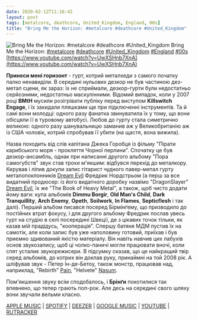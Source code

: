 ```yaml
---
date: 2020-02-12T11:16:42
layout: post
tags: [metalcore, deathcore, United_Kingdom, England, 00s]
title: "Bring Me the Horizon: #metalcore #deathcore #United_Kingdom"
---
```

![Bring Me the Horizon: #metalcore #deathcore #United_Kingdom](https://i.ytimg.com/vi/UwXSHnb7XnA/hqdefault.jpg)
Bring Me the Horizon: [#metalcore](/tags/#metalcore) [#deathcore](/tags/#deathcore) [#United_Kingdom](/tags/#United_Kingdom) [#England](/tags/#England) [#00s](/tags/#00s) [https://www.youtube.com/watch?v=UwXSHnb7XnA](https://www.youtube.com/watch?v=UwXSHnb7XnA)

**Принеси мені горизонт** - гурт, котрий металхеди з самого початку палко ненавиділи. В середині нульових дезкор не був частиною дез-метал сцени, як зараз: їх не сприймали, дезкор-гурти були недостатньо серйозними, недостатньо маскулінними. Відомий випадок, коли у 2007 році **BMtH** мусили розігрівати публіку перед виступом **Killswitch Engage**, і їх закидали пляшками ще при підключенні інструментів. Та й самі вони молодці: одного разу фанатка звинуватила їх у тому, що вони обісцяли її в туровому автобусі. Любов до гурту стала симетрично великою: одного разу шанувальницю заманив аж у Великобританію аж із США чоловік, котрий спробував її убити (на щастя, вона вижила).

Назва походить від слів капітана Джека Горобця із фільму &quot;Пірати карибського моря - прокляття Чорної перлини&quot;. Спочатку це був дезкор-ансамбль, однак при написанні другого альбому &quot;Пора самогубств&quot; звук став трохи м&#39;якшим: відбувся перехід до металкору. Керував і ліпив докупи запис гітарист чудного павер-метал гурту металопоклонників [Dream Evil](/2019-12-11-dream-evil--power-metal-heavy-metal-sweden-00s) Фредрик Нордстрьом (а перш за все видатний продюсер: із його видатного доробку назвімо &quot;DragonSlayer&quot; [Dream Evil](/2019-11-19-dream-evil--power-metal-sweden-00s-), їх же &quot;The Book of Heavy Metal&quot;, а також, щоб чисто додати йому ваги: купа альбомів **Dimmu Borgir**, **Old Man&#39;s Child**, **Dark Tranquillity**, **Arch Enemy**, **Opeth**, **Soilwork**, **In Flames**, **Septicflesh** і так далі). Перший альбом писався посеред Бірмінґему, що призводило до постійних втрат фокусу, і для другого альбому Фредрик послав увесь гурт на студію в селі посередині Швеції, де з цікавих точок тільки, як казав мій прадідусь, &quot;кооперація&quot;. Спершу батяня МДМ пустив їх на самотік, але коли запис був уже наполовину готовий, приїхав і був приємно здивований якістю матеріалу. Він навіть навчив цих лабухів основ звукозапису, щоб ці чолко-паничі могли працювати вночі, коли спят усталиє звукорежисери. В підсумку сказав, що це найкращий твір серед альбомів, до котрих він доклав руку, принаймні на той 2008 рік. А шліфував звук - Петер Ін-де-Бетоу, також монстр, працював над, наприклад, &quot;Rebirth&quot; [Pain](/2019-10-31-pain--industrial-metal-industrial-rock-sweden-00s), &quot;Helvete&quot; [Nasum](https://t.me/vast_space_unexplored/3172).

Пом&#39;якшення звуку всім сподобалось, і **Брінґи** покотилися так впевнено, що тепер грають поп-рок. Але десь на середині свого шляху вони звучали вельми класно.

[APPLE MUSIC](https://music.apple.com/us/album/suicide-season/1485018440) \| [SPOTIFY](https://open.spotify.com/album/1prhMiPHHEEzK5ueEx2vWB) \| [DEEZER](https://www.deezer.com/album/7852618?utm_source=deezer&amp;utm_content=album-7852618&amp;utm_term=1601611822_1581498902&amp;utm_medium=web) \| [GOOGLE MUSIC](https://play.google.com/music/m/Bmvpbr6kxstyrkfzv5l7gytyq2i?t=Suicide_Season_-_Bring_Me_the_Horizon) \| [YOUTUBE](https://www.youtube.com/playlist?list=PLZeQC7DpBTwTct15LOwcaCM2IQddDIC7n) \| [RUTRACKER](https://rutracker.org/forum/viewtopic.php?t=5075947)